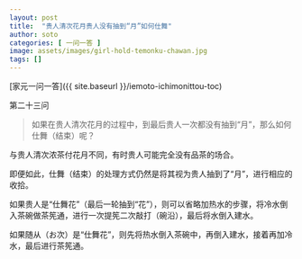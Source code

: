 ```yaml
---
layout: post
title:  "贵人清次花月贵人没有抽到“月”如何仕舞"
author: soto
categories: [ 一问一答 ]
image: assets/images/girl-hold-temonku-chawan.jpg
tags: []
---
```


[家元一问一答]({{ site.baseurl }}/iemoto-ichimonittou-toc)

第二十三问

> 如果在贵人清次花月的过程中，到最后贵人一次都没有抽到“月”，那么如何仕舞（结束）呢？

与贵人清次浓茶付花月不同，有时贵人可能完全没有品茶的场合。

即便如此，仕舞（结束）的处理方式仍然是将其视为贵人抽到了“月”，进行相应的收拾。

如果贵人是“仕舞花”（最后一轮抽到“花”），则可以省略加热水的步骤，将冷水倒入茶碗做茶筅通，进行一次提筅二次敲打（碗沿），最后将水倒入建水。

如果随从（お次）是“仕舞花”，则先将热水倒入茶碗中，再倒入建水，接着再加冷水，最后进行茶筅通。

